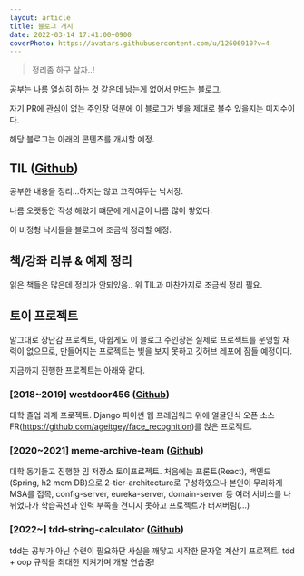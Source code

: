 ```yaml
---
layout: article
title: 블로그 개시
date: 2022-03-14 17:41:00+0900
coverPhoto: https://avatars.githubusercontent.com/u/12606910?v=4
---
```


> 정리좀 하구 살자..!

공부는 나름 열심히 하는 것 같은데 남는게 없어서 만드는 블로그.

자기 PR에 관심이 없는 주인장 덕분에 이 블로그가 빛을 제대로 볼수 있을지는 미지수이다.

해당 블로그는 아래의 콘텐츠를 개시할 예정.

## TIL ([Github](https://github.com/paki1019/TIL))

공부한 내용을 정리...하지는 않고 끄적여두는 낙서장.

나름 오랫동안 작성 해왔기 떄문에 게시글이 나름 많이 쌓였다.

이 비정형 낙서들을 블로그에 조금씩 정리할 예정.

## 책/강좌 리뷰 & 예제 정리

읽은 책들은 많은데 정리가 안되있음.. 위 TIL과 마찬가지로 조금씩 정리 필요.

## 토이 프로젝트

말그대로 장난감 프로젝트, 아쉽게도 이 블로그 주인장은 실제로 프로젝트를 운영할 재력이 없으므로, 만들어지는 프로젝트는 빛을 보지 못하고 깃허브 레포에 잠들 예정이다.

지금까지 진행한 프로젝트는 아래와 같다.

### [2018~2019] westdoor456 ([Github](https://github.com/paki1019/westdoor456))

대학 졸업 과제 프로젝트. Django 파이썬 웹 프레임워크 위에 얼굴인식 오픈 소스 FR(https://github.com/ageitgey/face_recognition)를 얹은 프로젝트.

### [2020~2021] meme-archive-team ([Github](https://github.com/meme-archive-team))

대학 동기들고 진행한 밈 저장소 토이프로젝트. 처음에는 프론트(React), 백엔드(Spring, h2 mem DB)으로 2-tier-architecture로 구성하였으나 본인이 무리하게 MSA를 접목, config-server, eureka-server, domain-server 등 여러 서비스를 나뉘었다가 학습곡선과 인력 부족을 견디지 못하고 프로젝트가 터져버림(...)

### [2022~] tdd-string-calculator ([Github](https://github.com/paki1019/tdd-string-calculator))

tdd는 공부가 아닌 수련이 필요하단 사실을 깨닿고 시작한 문자열 계산기 프로젝트. tdd + oop 규칙을 최대한 지켜가며 개발 연습중!
